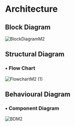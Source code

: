 # Architecture
## Block Diagram
![BlockDiagramM2](https://user-images.githubusercontent.com/73360521/157181338-a65e064d-0e3f-44f8-9a7c-fed9e4bce828.png)

## Structural Diagram
### • Flow Chart
![FlowchartM2 (1)](https://user-images.githubusercontent.com/73360521/157192230-6db01829-b7e5-4a57-bc03-30550afea61b.png)

## Behavioural Diagram
### • Component Diagram
![BDM2](https://user-images.githubusercontent.com/73360521/157194357-010915ec-ad56-49e3-af4f-5252bbb4cd2e.png)

